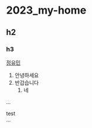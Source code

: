 # 2023_my-home
## h2
### h3


[정유민](https://github.com/chung-youmin)
1. 안녕하세요
1. 반갑습니다 
    1. 네



...<div> test</div>...
